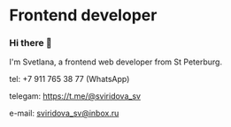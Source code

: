 

<!--
**lana2810/lana2810** is a ✨ _special_ ✨ repository because its `README.md` (this file) appears on your GitHub profile.

Here are some ideas to get you started:

- 🔭 I’m currently working on ...
- 🌱 I’m currently learning ...
- 👯 I’m looking to collaborate on ...
- 🤔 I’m looking for help with ...
- 💬 Ask me about ...
- 📫 How to reach me: ...
- 😄 Pronouns: ...
- ⚡ Fun fact: ...
-->

# Frontend developer

### Hi there 👋

I'm Svetlana, a frontend web developer from St Peterburg.

tel: +7 911 765 38 77 (WhatsApp)

telegam: https://t.me/@sviridova_sv

e-mail: sviridova_sv@inbox.ru
